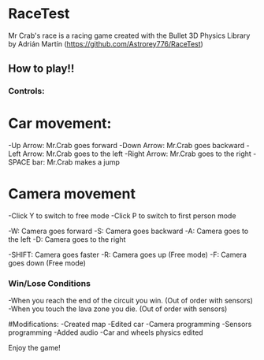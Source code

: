 # RaceTest 

 Mr Crab's race is a racing game created with the Bullet 3D Physics Library by Adrián Martín (https://github.com/Astrorey776/RaceTest)

## How to play!!

### Controls:

 # Car movement: 

 -Up Arrow: Mr.Crab goes forward
 -Down Arrow: Mr.Crab goes backward
 -Left Arrow: Mr.Crab goes to the left
 -Right Arrow: Mr.Crab goes to the right
 -SPACE bar: Mr.Crab makes a jump

 # Camera movement

 -Click Y to switch to free mode
 -Click P to switch to first person mode

 -W: Camera goes forward
 -S: Camera goes backward
 -A: Camera goes to the left
 -D: Camera goes to the right

 -SHIFT: Camera goes faster
 -R: Camera goes up (Free mode)
 -F: Camera goes down (Free mode)

### Win/Lose Conditions
-When you reach the end of the circuit you win. (Out of order with sensors)
-When you touch the lava zone you die. (Out of order with sensors)

#Modifications:
 -Created map
 -Edited car
 -Camera programming
 -Sensors programming
 -Added audio
 -Car and wheels physics edited

Enjoy the game!


